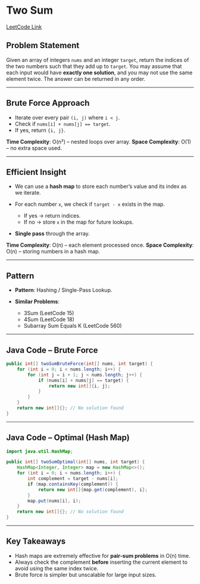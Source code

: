 # Two Sum

[LeetCode Link](https://leetcode.com/problems/two-sum/)

## Problem Statement

Given an array of integers `nums` and an integer `target`, return the indices of the two numbers such that they add up to `target`.
You may assume that each input would have **exactly one solution**, and you may not use the same element twice.
The answer can be returned in any order.

---

## Brute Force Approach

* Iterate over every pair `(i, j)` where `i < j`.
* Check if `nums[i] + nums[j] == target`.
* If yes, return `{i, j}`.

**Time Complexity**: O(n²) – nested loops over array.
**Space Complexity**: O(1) – no extra space used.

---

## Efficient Insight

* We can use a **hash map** to store each number’s value and its index as we iterate.
* For each number `x`, we check if `target - x` exists in the map.

  * If yes → return indices.
  * If no → store `x` in the map for future lookups.
* **Single pass** through the array.

**Time Complexity**: O(n) – each element processed once.
**Space Complexity**: O(n) – storing numbers in a hash map.

---

## Pattern

* **Pattern**: Hashing / Single-Pass Lookup.
* **Similar Problems**:

  * 3Sum (LeetCode 15)
  * 4Sum (LeetCode 18)
  * Subarray Sum Equals K (LeetCode 560)

---

## Java Code – Brute Force

```java
public int[] twoSumBruteForce(int[] nums, int target) {
    for (int i = 0; i < nums.length; i++) {
        for (int j = i + 1; j < nums.length; j++) {
            if (nums[i] + nums[j] == target) {
                return new int[]{i, j};
            }
        }
    }
    return new int[]{}; // No solution found
}
```

---

## Java Code – Optimal (Hash Map)

```java
import java.util.HashMap;

public int[] twoSumOptimal(int[] nums, int target) {
    HashMap<Integer, Integer> map = new HashMap<>();
    for (int i = 0; i < nums.length; i++) {
        int complement = target - nums[i];
        if (map.containsKey(complement)) {
            return new int[]{map.get(complement), i};
        }
        map.put(nums[i], i);
    }
    return new int[]{}; // No solution found
}
```

---

## Key Takeaways

* Hash maps are extremely effective for **pair-sum problems** in O(n) time.
* Always check the complement **before** inserting the current element to avoid using the same index twice.
* Brute force is simpler but unscalable for large input sizes.
